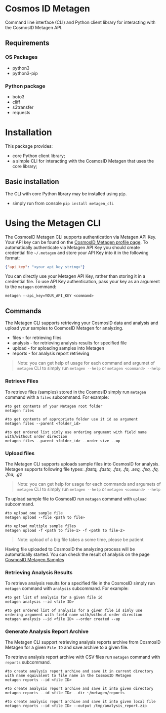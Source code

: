 ﻿# Cosmos ID Metagen

 Command line interface (CLI) and Python client library for interacting with the CosmosID Metagen API.

## Requirements

### OS Packages
* python3
* python3-pip

### Python package
* boto3
* cliff
* s3transfer
* requests

# Installation

This package provides:
* core Python client library;
* a simple CLI for interacting with the CosmosID Metagen that uses the core library;

## Basic installation
The CLI with core Python library may be installed using `pip`.
* simply run from console `pip install metagen_cli`

# Using the Metagen CLI

The CosmosID Metagen CLI supports authentication via Metagen API Key.
Your API key can be found on the [CosmosID Metagen profile page](https://www-int.cosmosid.com/settings).
To automatically authenticate via Metagen API Key you should create credential file `~/.metagen` and store your API Key into it in the following format:
```json
{"api_key": "<your api key string>"}
```
You can directly use your Metagen API Key, rather than storing it in a credential file. To use API Key authentication, pass your key as an argument to the `metagen` command:
```shell
metagen --api_key=YOUR_API_KEY <command>
```

## Commands
The Metagen CLI supports retrieving your CosmosID data and analysis and upload your samples to CosmosID Metagen for analyzing.
* files - for retrieving files
* analysis - for retrieving analysis results for specified file
* upload - for aploading samples into Metagen
* reports - for analysis report retrieving

> Note: you can get help of usage for each command and argumet of `metagen` CLI to simply run `metagen --help` or `metagen <command> --help`

### Retrieve Files
To retrieve files (samples) stored in the CosmosID simply run `metagen` command with a `files` subcommand. For example:
```shell
#to get contents of your Metagen root folder
metagen files

#to get contents of appropriate folder use it id as argument
metagen files --parent <folder_id>

#to get ordered list simly use ordering argument with field name with/without order direction
metagen files --parent <folder_id> --order size --up
```
### Upload files
The Metagen CLI supports uploads sample files into CosmosID for analysis. Metagen supports following file types:
*.fastq, .fasta, .fas, .fa, .seq, .fsa, .fq, .fna, .gz*

> Note: you can get help for usage for each commands and argumets of `metagen` CLI to simply run `metagen --help` or `metagen <command> --help`

To upload sample file to CosmosID run `metagen` command with `upload` subcommand.
```shell
#to upload one sample file
metagen upload --file <path to file>

#to upload multiple sample files
metagen upload -f <path to file-1> -f <path to file-2>
```

> Note: upload of a big file takes a some time, please be patient

Having file uploaded to CosmosID the analyzing process will be automatically started.
You can check the result of analysis on the page [CosmosID Metagen Samples](https://www-int.cosmosid.com/samples)

### Retrieving Analysis Results
To retrieve analysis results for a specified file in the CosmosID simply run `metagen` command with `analysis` subcommand. For example:
```shell
#to get list of analysis for a given file id
metagen analysis --id <file ID>

#to get ordered list of analysis for a given file id simly use ordering argument with field name with/without order direction
metagen analysis --id <file ID> --order created --up
```

### Generate Analysis Report Archive
The Metagen CLI support retrieving analysis reports archive from CosmosID Metagen for a given `File ID` and save archive to a given file.

To retrieve analysis report archive with CSV files run `metagen` command with `reports` subcommand.
```shell
#to create analysis report archive and save it in current directory with name equivalent to file name in the CosmosID Metagen
metagen reports --id <file ID>

#to create analysis report archive and save it into given directory
metagen reports --id <file ID> --dir ~/metagen/reports

#to create analysis report archive and save it into given local file
metagen reports --id <file ID> --output /tmp/analysis_report.zip
```